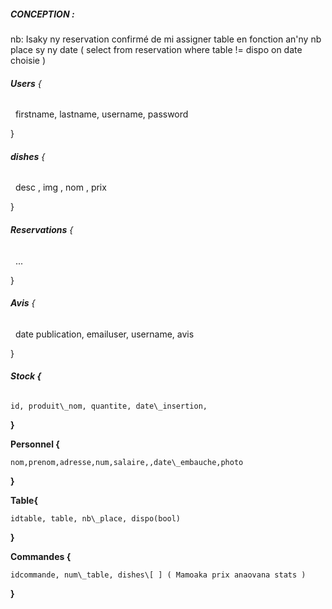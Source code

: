 ##### **CONCEPTION** : 

nb: 
Isaky ny reservation confirmé de mi assigner table en fonction an'ny nb place sy ny date ( select from reservation where table != dispo on date choisie ) 



###### **Users** {

&nbsp;	firstname, lastname, username, password

}

###### **dishes** { 

&nbsp;	desc , img , nom , prix

}

###### **Reservations** { 

&nbsp;	...

}

###### **Avis** {

&nbsp;	date publication, emailuser, username, avis

}

###### **Stock {**

	id, produit\_nom, quantite, date\_insertion, 

**}**

**Personnel {**

	nom,prenom,adresse,num,salaire,,date\_embauche,photo

**}**

**Table{**

	idtable, table, nb\_place, dispo(bool)

**}**

**Commandes {**

	idcommande, num\_table, dishes\[ ] ( Mamoaka prix anaovana stats )

**}**


